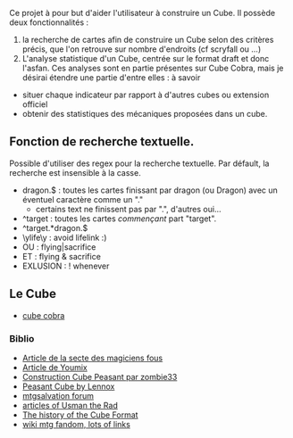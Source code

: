 Ce projet à pour but d'aider l'utilisateur à construire un Cube.
Il possède deux fonctionnalités : 
1. la recherche de cartes afin de construire un Cube selon des critères précis, que l'on retrouve sur nombre d'endroits (cf scryfall ou ...)
2. L'analyse statistique d'un Cube, centrée sur le format draft et donc l'asfan. Ces analyses sont en partie présentes sur Cube Cobra, mais je désirai étendre une partie d'entre elles : à savoir 
  * situer chaque indicateur par rapport à d'autres cubes ou extension officiel 
  * obtenir des statistiques des mécaniques proposées dans un cube.


## Fonction de recherche textuelle.
Possible d'utiliser des regex pour la recherche textuelle.
Par défault, la recherche est insensible à la casse.
* dragon.$ : toutes les cartes finissant par dragon (ou Dragon) avec un éventuel caractère comme un "."
  * certains text ne finissent pas par ".", d'autres oui...
* ^target : toutes les cartes *commençant* part "target".
* ^target.*dragon.$
* \ylife\y : avoid lifelink :)
* OU : flying|sacrifice
* ET : flying & sacrifice
* EXLUSION : ! whenever



## Le Cube

* [cube cobra](https://cubecobra.com)

### Biblio

* [Article de la secte des magiciens fous](https://www.smfcorp.net/mtg-articles-23217-le-cube.html)
* [Article de Youmix](https://aminoapps.com/c/mtgfr/page/item/le-cube/pXL3_84ocpIvvxgb1Kmd4PqK8ZKz7Ev8ae4)
* [Construction Cube Peasant par zombie33](https://www.magic-ville.com/fr/gazette/show_article?ref=587)
* [Peasant Cube by Lennox](https://peasantcube.wordpress.com/what-is-a-peasant-cube/)
* [mtgsalvation forum](https://www.mtgsalvation.com/forums/the-game/the-cube-forum)
* [articles of Usman the Rad](https://usmantherad.substack.com/p/usmans-articles-cube-designnon-set)
* [The history of the Cube Format](https://luckypaper.co/articles/the-history-of-the-cube-format/)
* [wiki mtg fandom, lots of links](https://mtg.fandom.com/wiki/Cube_Draft)

